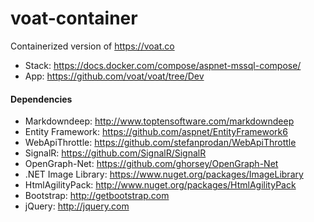 # voat-container
Containerized version of https://voat.co

- Stack: https://docs.docker.com/compose/aspnet-mssql-compose/
- App: https://github.com/voat/voat/tree/Dev

#### Dependencies
- Markdowndeep: http://www.toptensoftware.com/markdowndeep
- Entity Framework: https://github.com/aspnet/EntityFramework6
- WebApiThrottle: https://github.com/stefanprodan/WebApiThrottle
- SignalR: https://github.com/SignalR/SignalR
- OpenGraph-Net: https://github.com/ghorsey/OpenGraph-Net
- .NET Image Library: https://www.nuget.org/packages/ImageLibrary
- HtmlAgilityPack: http://www.nuget.org/packages/HtmlAgilityPack
- Bootstrap: http://getbootstrap.com
- jQuery: http://jquery.com
